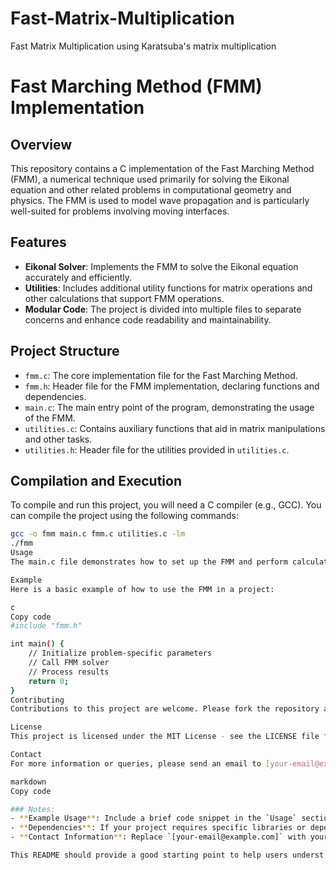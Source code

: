 # Fast-Matrix-Multiplication
Fast Matrix Multiplication using Karatsuba's matrix multiplication 
# Fast Marching Method (FMM) Implementation

## Overview
This repository contains a C implementation of the Fast Marching Method (FMM), a numerical technique used primarily for solving the Eikonal equation and other related problems in computational geometry and physics. The FMM is used to model wave propagation and is particularly well-suited for problems involving moving interfaces.

## Features
- **Eikonal Solver**: Implements the FMM to solve the Eikonal equation accurately and efficiently.
- **Utilities**: Includes additional utility functions for matrix operations and other calculations that support FMM operations.
- **Modular Code**: The project is divided into multiple files to separate concerns and enhance code readability and maintainability.

## Project Structure
- `fmm.c`: The core implementation file for the Fast Marching Method.
- `fmm.h`: Header file for the FMM implementation, declaring functions and dependencies.
- `main.c`: The main entry point of the program, demonstrating the usage of the FMM.
- `utilities.c`: Contains auxiliary functions that aid in matrix manipulations and other tasks.
- `utilities.h`: Header file for the utilities provided in `utilities.c`.

## Compilation and Execution
To compile and run this project, you will need a C compiler (e.g., GCC). You can compile the project using the following commands:

```bash
gcc -o fmm main.c fmm.c utilities.c -lm
./fmm
Usage
The main.c file demonstrates how to set up the FMM and perform calculations. Modify this file to fit the specific requirements of your problem domain or to test different scenarios.

Example
Here is a basic example of how to use the FMM in a project:

c
Copy code
#include "fmm.h"

int main() {
    // Initialize problem-specific parameters
    // Call FMM solver
    // Process results
    return 0;
}
Contributing
Contributions to this project are welcome. Please fork the repository and submit a pull request with your suggested changes.

License
This project is licensed under the MIT License - see the LICENSE file for details.

Contact
For more information or queries, please send an email to [your-email@example.com].

markdown
Copy code

### Notes:
- **Example Usage**: Include a brief code snippet in the `Usage` section that demonstrates how to use your FMM implementation.
- **Dependencies**: If your project requires specific libraries or dependencies (e.g., math libraries for `gcc -lm`), list these clearly.
- **Contact Information**: Replace `[your-email@example.com]` with your actual contact email.

This README should provide a good starting point to help users underst
